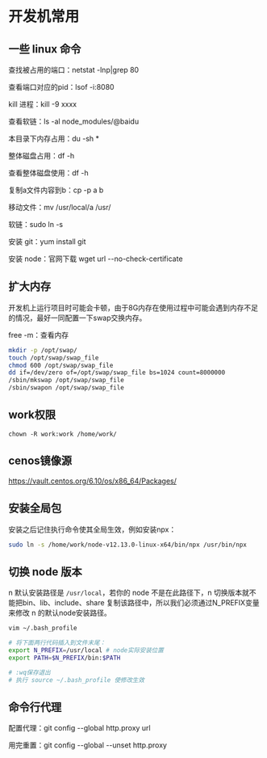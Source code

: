 # 开发机常用

## 一些 linux 命令

查找被占用的端口：netstat -lnp|grep 80

查看端口对应的pid：lsof -i:8080

kill 进程：kill -9 xxxx

查看软链：ls -al node_modules/@baidu

本目录下内存占用：du -sh *

整体磁盘占用：df -h

查看整体磁盘使用：df -h 

复制a文件内容到b：cp -p a b

移动文件：mv /usr/local/a /usr/

软链：sudo ln -s

安装 git：yum install git

安装 node：官网下载 wget url --no-check-certificate

## 扩大内存

开发机上运行项目时可能会卡顿，由于8G内存在使用过程中可能会遇到内存不足的情况，最好一同配置一下swap交换内存。

free -m：查看内存

```bash
mkdir -p /opt/swap/ 
touch /opt/swap/swap_file 
chmod 600 /opt/swap/swap_file 
dd if=/dev/zero of=/opt/swap/swap_file bs=1024 count=8000000 
/sbin/mkswap /opt/swap/swap_file 
/sbin/swapon /opt/swap/swap_file
```

## work权限

```
chown -R work:work /home/work/
```

## cenos镜像源

https://vault.centos.org/6.10/os/x86_64/Packages/

## 安装全局包

安装之后记住执行命令使其全局生效，例如安装npx：

```bash
sudo ln -s /home/work/node-v12.13.0-linux-x64/bin/npx /usr/bin/npx
```

## 切换 node 版本

n 默认安装路径是 `/usr/local`，若你的 node 不是在此路径下，n 切换版本就不能把bin、lib、include、share 复制该路径中，所以我们必须通过N_PREFIX变量来修改 n 的默认node安装路径。

```bash
vim ~/.bash_profile

# 将下面两行代码插入到文件末尾：
export N_PREFIX=/usr/local # node实际安装位置
export PATH=$N_PREFIX/bin:$PATH

# :wq保存退出
# 执行 source ~/.bash_profile 使修改生效
```

## 命令行代理

配置代理：git config --global http.proxy url

用完重置：git config --global --unset http.proxy



